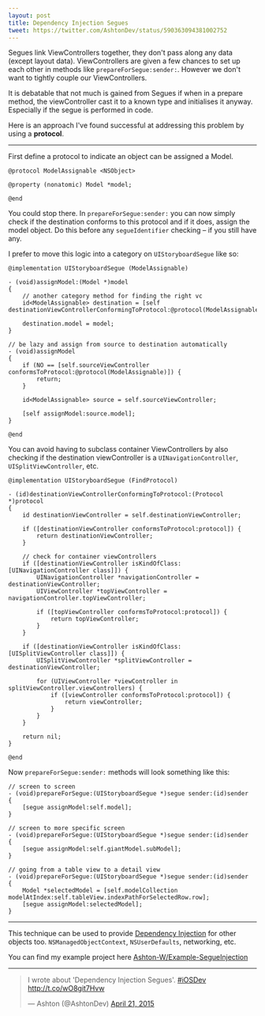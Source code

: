 ```yaml
---
layout: post
title: Dependency Injection Segues
tweet: https://twitter.com/AshtonDev/status/590363094381002752
---
```


Segues link ViewControllers together, they don't pass along any data (except layout data). 
ViewControllers are given a few chances to set up each other in methods like `prepareForSegue:sender:`. However we don't want to tightly couple our ViewControllers.

It is debatable that not much is gained from Segues if when in a prepare method, the viewController cast it to a known type and initialises it anyway. Especially if the segue is performed in code.

Here is an approach I've found successful at addressing this problem by using a **protocol**.

---

First define a protocol to indicate an object can be assigned a Model.

```objc
@protocol ModelAssignable <NSObject>

@property (nonatomic) Model *model;

@end
```

You could stop there. In `prepareForSegue:sender:` you can now simply check if the destination conforms to this protocol and if it does, assign the model object. Do this before any `segueIdentifier` checking – if you still have any.

I prefer to move this logic into a category on `UIStoryboardSegue` like so:

```objc
@implementation UIStoryboardSegue (ModelAssignable)

- (void)assignModel:(Model *)model
{
	// another category method for finding the right vc
    id<ModelAssignable> destination = [self destinationViewControllerConformingToProtocol:@protocol(ModelAssignable)];
    
    destination.model = model;
}

// be lazy and assign from source to destination automatically
- (void)assignModel
{
    if (NO == [self.sourceViewController conformsToProtocol:@protocol(ModelAssignable)]) {
        return;
    }
    
    id<ModelAssignable> source = self.sourceViewController;
    
    [self assignModel:source.model];
}

@end
```

You can avoid having to subclass container ViewControllers by also checking if the destination viewController is a `UINavigationController`, `UISplitViewController`, etc.

```objc
@implementation UIStoryboardSegue (FindProtocol)

- (id)destinationViewControllerConformingToProtocol:(Protocol *)protocol
{
    id destinationViewController = self.destinationViewController;
    
    if ([destinationViewController conformsToProtocol:protocol]) {
        return destinationViewController;
    }
    
    // check for container viewControllers
    if ([destinationViewController isKindOfClass:[UINavigationController class]]) {
        UINavigationController *navigationController = destinationViewController;
        UIViewController *topViewController = navigationController.topViewController;
        
        if ([topViewController conformsToProtocol:protocol]) {
            return topViewController;
        }
    }
    
    if ([destinationViewController isKindOfClass:[UISplitViewController class]]) {
        UISplitViewController *splitViewController = destinationViewController;
        
        for (UIViewController *viewController in splitViewController.viewControllers) {
            if ([viewController conformsToProtocol:protocol]) {
                return viewController;
            }
        }
    }
    
    return nil;
}

@end
```

Now `prepareForSegue:sender:` methods will look something like this:

```objc
// screen to screen
- (void)prepareForSegue:(UIStoryboardSegue *)segue sender:(id)sender
{
    [segue assignModel:self.model];
}
```

```objc
// screen to more specific screen
- (void)prepareForSegue:(UIStoryboardSegue *)segue sender:(id)sender
{
    [segue assignModel:self.giantModel.subModel];
}
```

```objc
// going from a table view to a detail view
- (void)prepareForSegue:(UIStoryboardSegue *)segue sender:(id)sender
{
    Model *selectedModel = [self.modelCollection modelAtIndex:self.tableView.indexPathForSelectedRow.row];
    [segue assignModel:selectedModel];
}
```

---

This technique can be used to provide [Dependency Injection](http://en.wikipedia.org/wiki/Dependency_injection) for other objects too. `NSManagedObjectContext`, `NSUserDefaults`, networking, etc.


You can find my example project here [Ashton-W/Example-SegueInjection](https://github.com/Ashton-W/Example-SegueInjection)

---

<blockquote class="twitter-tweet" lang="en"><p>I wrote about &#39;Dependency Injection Segues&#39;. <a href="https://twitter.com/hashtag/iOSDev?src=hash">#iOSDev</a>&#10;&#10;<a href="http://t.co/wO8git7Hvw">http://t.co/wO8git7Hvw</a></p>&mdash; Ashton (@AshtonDev) <a href="https://twitter.com/AshtonDev/status/590363094381002752">April 21, 2015</a></blockquote>
<script async src="//platform.twitter.com/widgets.js" charset="utf-8"></script>
